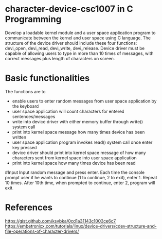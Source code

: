 # character-device-csc1007 in C Programming
Develop a loadable kernel module and a user space application program to communicate between the kernel and user space using C language. The structure of the device driver should include these four functions: devi_open, devi_read, devi_write, devi_release. Device driver must be capable of allowing users to type in more than 10 times of messages, with correct messages plus length of characters on screen. 
# Basic functionalities
The functions are to 
-	enable users to enter random messages from user space application by the keyboard
-	user space application will count characters for entered sentences/messages
-	write into device driver with either memory buffer through write() system call
-	print into kernel space message how many times device has been written
-	user space application program invokes read() system call once enter key pressed
-	device driver should print into kernel space message of how many characters sent from kernel space into user space application
-	print into kernel space how many times device has been read

#Input
Input random message and press enter. Each time the console prompt user if he wants to continue (1 to continue, 2 to exit), enter 1. Repeat 10 times. After 10th time, when prompted to continue, enter 2, program will exit. 

# References
https://gist.github.com/ksvbka/0cd1a31143c1003ce6c7
https://embetronicx.com/tutorials/linux/device-drivers/cdev-structure-and-file-operations-of-character-drivers/
